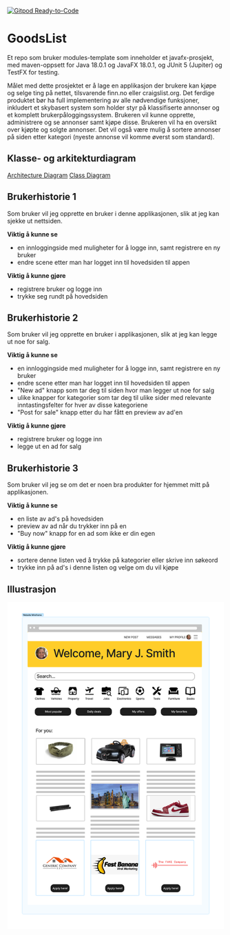 [![Gitpod Ready-to-Code](https://img.shields.io/badge/Gitpod-Ready--to--Code-blue?logo=gitpod)](https://gitpod.stud.ntnu.no/#https://gitlab.stud.idi.ntnu.no/it1901/groups-2022/gr2226/gr2226)

# GoodsList

Et repo som bruker modules-template som inneholder et javafx-prosjekt, med maven-oppsett for Java 18.0.1 og JavaFX 18.0.1, og JUnit 5 (Jupiter) og TestFX for testing.


Målet med dette prosjektet er å lage en applikasjon der brukere kan kjøpe og selge ting på nettet, tilsvarende finn.no eller craigslist.org. Det ferdige produktet bør ha full implementering av alle nødvendige funksjoner, inkludert et skybasert system som holder styr på klassifiserte annonser og et komplett brukerpåloggingssystem. Brukeren vil kunne opprette, administrere og se annonser samt kjøpe disse. Brukeren vil ha en oversikt over kjøpte og solgte annonser. Det vil også være mulig å sortere annonser på siden etter kategori (nyeste annonse vil komme øverst som standard).

## Klasse- og arkitekturdiagram 
[Architecture Diagram](/GoodsList/architectureDiagram.plantuml)
[Class Diagram](/GoodsList/classDiagram.plantuml)


## Brukerhistorie 1
Som bruker vil jeg opprette en bruker i denne applikasjonen, slik at jeg kan sjekke ut nettsiden.

**Viktig å kunne se**
- en innloggingside med muligheter for å logge inn, samt registrere en ny bruker
- endre scene etter man har logget inn til hovedsiden til appen

**Viktig å kunne gjøre**
- registrere bruker og logge inn
- trykke seg rundt på hovedsiden 

## Brukerhistorie 2
Som bruker vil jeg opprette en bruker i applikasjonen, slik at jeg kan legge ut noe for salg.

**Viktig å kunne se**
- en innloggingside med muligheter for å logge inn, samt registrere en ny bruker
- endre scene etter man har logget inn til hovedsiden til appen
- "New ad" knapp som tar deg til siden hvor man legger ut noe for salg
- ulike knapper for kategorier som tar deg til ulike sider med relevante inntastingsfelter for hver av disse kategoriene
- "Post for sale" knapp etter du har fått en preview av ad'en

**Viktig å kunne gjøre**
- registrere bruker og logge inn
- legge ut en ad for salg

## Brukerhistorie 3
Som bruker vil jeg se om det er noen bra produkter for hjemmet mitt på applikasjonen. 

**Viktig å kunne se**
- en liste av ad's på hovedsiden 
- preview av ad når du trykker inn på en
- "Buy now" knapp for en ad som ikke er din egen

**Viktig å kunne gjøre**
- sortere denne listen ved å trykke på kategorier eller skrive inn søkeord
- trykke inn på ad's i denne listen og velge om du vil kjøpe

## Illustrasjon
![Illustration](../GoodsList/MicrosoftTeams-image.png "Illustration")